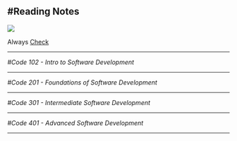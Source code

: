 **#Reading Notes**
----

![](https://www.ucdavis.edu/sites/default/files/styles/sf_landscape_16x9/public/media/images/GettyImages-1047259374.jpg?h=119335f7&itok=9QZ6mmk5)



Always [Check](https://www.google.jo/?hl=ar)

---
*#Code 102 - Intro to Software Development*


----
*#Code 201 - Foundations of Software Development*

----
*#Code 301 - Intermediate Software Development*

---
*#Code 401 - Advanced Software Development*

---
	
